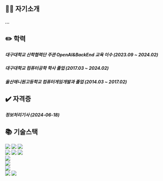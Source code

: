 ## 👨‍💻 자기소개
<div>
  <h5> ... </h5>

</div>

## ✏️ 학력
<div>
  <h5> 대구대학교 산학협력단 주관 OpenAI&BackEnd 교육 이수 (2023.09 ~ 2024.02) </h5> 
  <h5> 대구대학교 컴퓨터공학 학사 졸업 (2017.03 ~ 2024.02) </h5>
  <h5> 울산애니원고등학교 컴퓨터게임개발과 졸업 (2014.03 ~ 2017.02) </h5>
</div>

## ✔️ 자격증
<div>
  <h5> 정보처리기사 (2024-06-18) </h5>
</div>

## 📚 기술스택 
<div class="stacks">
  <img src="https://img.shields.io/badge/html5-E34F26?style=for-the-badge&logo=html5&logoColor=white">
  <img src="https://img.shields.io/badge/css3-1572B6?style=for-the-badge&logo=css3&logoColor=white">
  <img src="https://img.shields.io/badge/javascript-F7DF1E?style=for-the-badge&logo=javascript&logoColor=white">
</div>

<div class="stacks">
  <img src="https://img.shields.io/badge/java-FF7800?style=for-the-badge&logo=java&logoColor=white">
  <img src="https://img.shields.io/badge/spring-6DB33F?style=for-the-badge&logo=spring&logoColor=white">
  <img src="https://img.shields.io/badge/spring boot-6DB33F?style=for-the-badge&logo=springboot&logoColor=white">
</div>

<div class="stacks">
  <img src="https://img.shields.io/badge/docker-2496ED?style=for-the-badge&logo=Docker&logoColor=white"> 
</div>

<div class="stacks">  
  <img src="https://img.shields.io/badge/aws-232F3E?style=for-the-badge&logo=Amazon Web services&logoColor=white">
</div>

<div class="stacks">  
  <img src="https://img.shields.io/badge/mysql-4479A1?style=for-the-badge&logo=MySql&logoColor=white">
</div>

<div class="stacks">
  <img src="https://img.shields.io/badge/git-F05032?style=for-the-badge&logo=git&logoColor=white">
  <img src="https://img.shields.io/badge/github-181717?style=for-the-badge&logo=github&logoColor=white">
</div>
